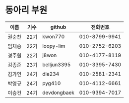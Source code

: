 # 동아리 부원

| 이름 | 기수 | github | 전화번호 |
| --- | --- | --- | ---|
| 권순찬 | 22기 | kwon770 | 010-8799-9941 |
| 임채승 | 22기 | loopy-lim | 010-2752-6203 |
| 경주원 | 22기 | j8won | 010-4177-8119 |
| 김종준 | 23기 | belljun3395 | 010-3395-7430 |
| 김가연 | 24기 | dle234 | 010-2581-2341 |
| 박영규 | 24기 | pyg410 | 010-4112-6661 |
| 이승건 | 24기 | devdongbaek | 010-9394-7017 |
